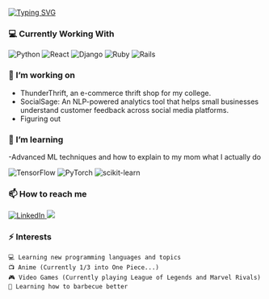 [![Typing SVG](https://readme-typing-svg.demolab.com?font=Fira+Code&size=24&duration=3000&pause=1000&color=2B95FF&width=700&lines=Hello!+I'm+Andrew%2C+a+senior+CS+College+Student;AI%2FML+Enthusiast;Future+Software+Engineer;Lover+of+Cats)](https://git.io/typing-svg)

<!--
**AndSam321/Andsam321** is a ✨ _special_ ✨ repository because its `README.md` (this file) appears on your GitHub profile.

Here are some ideas to get you started:

- 🔭 I’m currently working on 
- 🌱 I’m currently learning ...
- 👯 I’m looking to collaborate on ...
- 🤔 I’m looking for help with ...
- 💬 Ask me about ...
- 📫 How to reach me: ...
- 😄 Pronouns: ...
- ⚡ Fun fact: ...
-->


### 💻 Currently Working With

<div display="flex">
  <img src="https://img.shields.io/badge/python-3670A0?style=for-the-badge&logo=python&logoColor=ffdd54" alt="Python"/>
  <img src="https://img.shields.io/badge/react-%2320232a.svg?style=for-the-badge&logo=react&logoColor=%2361DAFB" alt="React"/>
  <img src="https://img.shields.io/badge/django-%23092E20.svg?style=for-the-badge&logo=django&logoColor=white" alt="Django"/>
  <img src="https://img.shields.io/badge/ruby-%23CC342D.svg?style=for-the-badge&logo=ruby&logoColor=white" alt="Ruby"/>
  <img src="https://img.shields.io/badge/rails-%23CC0000.svg?style=for-the-badge&logo=ruby-on-rails&logoColor=white" alt="Rails"/>
</div>

### 🔭 I’m working on

- ThunderThrift, an e-commerce thrift shop for my college.
- SocialSage: An NLP-powered analytics tool that helps small businesses understand customer feedback across social media platforms.
- Figuring out


### 🌱 I’m learning

-Advanced ML techniques and how to explain to my mom what I actually do
<div display="flex">
 <img src="https://img.shields.io/badge/TensorFlow-%23FF6F00.svg?style=for-the-badge&logo=TensorFlow&logoColor=white" alt="TensorFlow"/>
 <img src="https://img.shields.io/badge/PyTorch-%23EE4C2C.svg?style=for-the-badge&logo=PyTorch&logoColor=white" alt="PyTorch"/>
 <img src="https://img.shields.io/badge/scikit--learn-%23F7931E.svg?style=for-the-badge&logo=scikit-learn&logoColor=white" alt="scikit-learn"/>
</div>



### 📫 How to reach me

<div display="flex">
  <a href="https://www.linkedin.com/in/andrew-samountry-632807205/">
    <img src="https://img.shields.io/badge/linkedin-%230077B5.svg?style=for-the-badge&logo=linkedin&logoColor=white" alt="LinkedIn"/>
  </a>
  <a href="https://www.instagram.com/the_tanner_andrew/">
    <img src="https://img.shields.io/badge/Instagram-E4405F?style=for-the-badge&logo=instagram&logoColor=white alt="Instagram"/>
  </a>
</div>

### ⚡ Interests
    💻 Learning new programming languages and topics
    📺 Anime (Currently 1/3 into One Piece...) 
    🎮 Video Games (Currently playing League of Legends and Marvel Rivals)
    🥩 Learning how to barbecue better
